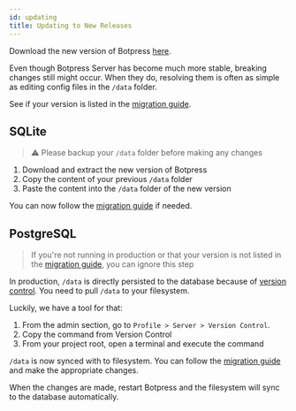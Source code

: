 ```yaml
---
id: updating
title: Updating to New Releases
---
```


Download the new version of Botpress [here](https://botpress.io/download).

Even though Botpress Server has become much more stable, breaking changes still might occur. When they do, resolving them is often as simple as editing config files in the `/data` folder.

See if your version is listed in the [migration guide](../releases/migrate).

## SQLite

> ⚠️ Please backup your `/data` folder before making any changes

1. Download and extract the new version of Botpress
1. Copy the content of your previous `/data` folder
1. Paste the content into the `/data` folder of the new version

You can now follow the [migration guide](../releases/migrate) if needed.

## PostgreSQL

> If you're not running in production or that your version is not listed in the [migration guide](../releases/migrate), you can ignore this step

In production, `/data` is directly persisted to the database because of [version control](../advanced/versions). You need to pull `/data` to your filesystem.

Luckily, we have a tool for that:

1. From the admin section, go to `Profile > Server > Version Control`.
1. Copy the command from Version Control
1. From your project root, open a terminal and execute the command

`/data` is now synced with to filesystem. You can follow the [migration guide](../releases/migrate) and make the appropriate changes.

When the changes are made, restart Botpress and the filesystem will sync to the database automatically.

